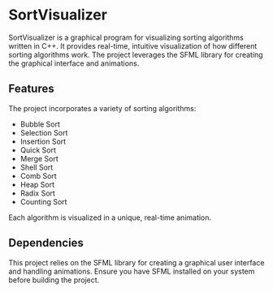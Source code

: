 # SortVisualizer
SortVisualizer is a graphical program for visualizing sorting algorithms written in C++. It provides real-time, intuitive visualization of how different sorting algorithms work. The project leverages the SFML library for creating the graphical interface and animations.

## Features
The project incorporates a variety of sorting algorithms:

* Bubble Sort
* Selection Sort
* Insertion Sort
* Quick Sort
* Merge Sort
* Shell Sort
* Comb Sort
* Heap Sort
* Radix Sort
* Counting Sort
 
 Each algorithm is visualized in a unique, real-time animation.

## Dependencies
This project relies on the SFML library for creating a graphical user interface and handling animations. Ensure you have SFML installed on your system before building the project.
